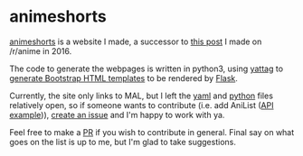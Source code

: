 # animeshorts

[animeshorts](http://animeshorts.pythonanywhere.com/) is a website I made, a successor to [this post](https://redd.it/5nsjw5) I made on /r/anime in 2016.

The code to generate the webpages is written in python3, using [yattag](http://www.yattag.org/) to [generate Bootstrap HTML templates](https://github.com/purplepinapples/animeshorts/tree/master/site/templates) to be rendered by [Flask](http://flask.pocoo.org/).

Currently, the site only links to MAL, but I left the [yaml](https://github.com/purplepinapples/animeshorts/blob/master/site/html_generators/list_sources.yaml#L4) and [python](https://github.com/purplepinapples/animeshorts/blob/master/site/html_generators/generate_list.py#L288) files relatively open, so if someone wants to contribute (i.e. add AniList ([API example](https://gist.github.com/purplepinapples/5dc60f15f2837bf1cea71b089cfeaa0a))), [create an issue](https://github.com/purplepinapples/animeshorts/issues) and I'm happy to work with ya.

Feel free to make a [PR](https://github.com/purplepinapples/animeshorts/pulls) if you wish to contribute in general. Final say on what goes on the list is up to me, but I'm glad to take suggestions.
